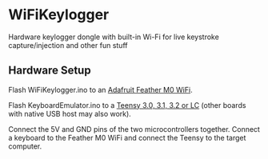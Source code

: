 # WiFiKeylogger
Hardware keylogger dongle with built-in Wi-Fi for live keystroke capture/injection and other fun stuff

## Hardware Setup
Flash WiFiKeylogger.ino to an [Adafruit Feather M0 WiFi](https://www.adafruit.com/product/3010).

Flash KeyboardEmulator.ino to a [Teensy 3.0, 3.1, 3.2 or LC](https://www.pjrc.com/teensy/index.html) (other boards with native USB host may also work).

Connect the 5V and GND pins of the two microcontrollers together. Connect a keyboard to the Feather M0 WiFi and connect the Teensy to the target computer.
